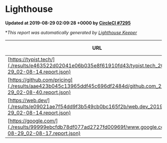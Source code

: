 
# Lighthouse

**Updated at 2019-08-29 02:09:28 +0000 by [CircleCI #7295](https://circleci.com/gh/ItinerisLtd/lighthouse-keeper-example/7295)**

**This report was automatically generated by [Lighthouse Keeper](https://github.com/itinerisltd/lighthouse-keeper)*

| URL | Performance | Accessibility | Best Practices | SEO | PWA | Updated At |
| --- | --- | --- | --- | --- | --- | --- |
| [https://typist.tech/](./results/e463522d02041e06b035e8f61910fd43/typist.tech_2019-08-29_02-08-14.report.json) |  |  |  |  |  | 2019-08-29T02:08:14.605Z |
| [https://github.com/pricing](./results/aae423b045c13965ddf45c696df2484d/github.com_2019-08-29_02-08-40.report.json) | 0.84 | 0.93 | 0.93 | 0.92 | 0.56 | 2019-08-29T02:08:40.241Z |
| [https://web.dev/](./results/e09021ae7f54dd9f3b549cb0bc165f2b/web.dev_2019-08-29_02-08-14.report.json) | 0.92 | 0.9 | 1 | 0.97 | 1 | 2019-08-29T02:08:14.282Z |
| [https://google.com/](./results/99999ebcfdb78df077ad2727fd00969f/www.google.com_2019-08-29_02-08-17.report.json) | 0.94 | 0.86 | 0.93 | 0.83 | 0.56 | 2019-08-29T02:08:17.213Z |
